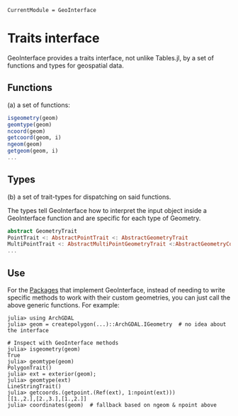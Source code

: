 ```@meta
CurrentModule = GeoInterface
```

# Traits interface
GeoInterface provides a traits interface, not unlike Tables.jl, by a set of functions and types for geospatial data.

## Functions
(a) a set of functions: 
```julia
isgeometry(geom)
geomtype(geom)
ncoord(geom)
getcoord(geom, i)
ngeom(geom)
getgeom(geom, i)
...
```

## Types
(b) a set of trait-types for dispatching on said functions.

The types tell GeoInterface how to interpret the input object inside a GeoInterface function and are specific for each type of Geometry.

```julia
abstract GeometryTrait
PointTrait <: AbstractPointTrait <: AbstractGeometryTrait
MultiPointTrait <: AbstractMultiPointGeometryTrait <:AbstractGeometryCollectionTrait <: AbstractGeometryTrait
...
```

## Use
For the [Packages](@ref) that implement GeoInterface, instead of needing to write specific methods
to work with their custom geometries, you can just call the above generic functions. For example:

```
julia> using ArchGDAL
julia> geom = createpolygon(...)::ArchGDAL.IGeometry  # no idea about the interface

# Inspect with GeoInterface methods
julia> isgeometry(geom)
True
julia> geomtype(geom)
PolygonTrait()
julia> ext = exterior(geom);
julia> geomtype(ext)
LineStringTrait()
julia> getcoords.(getpoint.(Ref(ext), 1:npoint(ext)))
[[1.,2.],[2.,3.],[1.,2.]]
julia> coordinates(geom)  # fallback based on ngeom & npoint above

```
